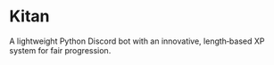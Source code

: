 # Kitan
A lightweight Python Discord bot with an innovative, length‑based XP system for fair progression.
